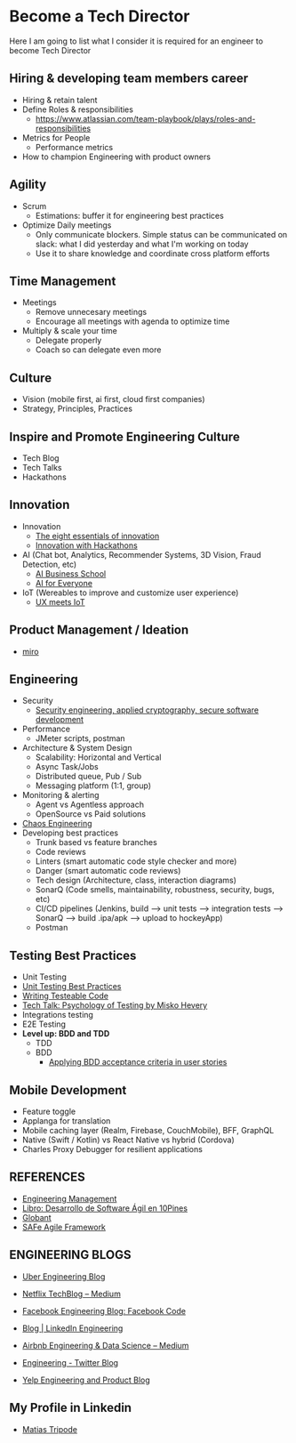 # Become a Tech Director
Here I am going to list what I consider it is required for an engineer to become Tech Director



## Hiring & developing team members career
- Hiring & retain talent
- Define Roles & responsibilities
	- https://www.atlassian.com/team-playbook/plays/roles-and-responsibilities
- Metrics for People
	- Performance metrics
- How to champion Engineering with product owners
## Agility
- Scrum
	- Estimations: buffer it for engineering best practices
- Optimize Daily meetings
  - Only communicate blockers. Simple status can be communicated on slack: what I did yesterday and what I'm working on today
  - Use it to share knowledge and coordinate cross platform efforts
## Time Management
- Meetings
  - Remove unnecesary meetings
  - Encourage all meetings with agenda to optimize time
- Multiply & scale your time
	- Delegate properly
	- Coach so can delegate even more
## Culture
- Vision (mobile first, ai first, cloud first companies)
- Strategy, Principles, Practices
## Inspire and Promote Engineering Culture
- Tech Blog
- Tech Talks
- Hackathons
## Innovation
- Innovation
	- [The eight essentials of innovation](https://www.mckinsey.com/business-functions/strategy-and-corporate-finance/our-insights/the-eight-essentials-of-innovation)
	- [Innovation with Hackathons](https://www.mckinsey.com/business-functions/mckinsey-digital/our-insights/demystifying-the-hackathon)
- AI (Chat bot, Analytics, Recommender Systems, 3D Vision, Fraud Detection, etc)
	- [AI Business School](https://aischool.microsoft.com/en-us/business/learning-paths)
	- [AI for Everyone](https://www.coursera.org/learn/ai-for-everyone)
- IoT (Wereables to improve and customize user experience)
	- [UX meets IoT](https://theblog.adobe.com/ux-meets-iot-designing-human-interactions-smart-devices/)
## Product Management / Ideation
- [miro](https://miro.com)
## Engineering
- Security
	- [Security engineering, applied cryptography, secure software development](https://github.com/vixentael/my-talks)
- Performance
	- JMeter scripts, postman
- Architecture & System Design
	- Scalability: Horizontal and Vertical
	- Async Task/Jobs
	- Distributed queue, Pub / Sub
	- Messaging platform (1:1, group)
- Monitoring & alerting
	- Agent vs Agentless approach
	- OpenSource vs Paid solutions
- [Chaos Engineering](https://github.com/dastergon/awesome-chaos-engineering)
- Developing best practices
	- Trunk based vs feature branches
	- Code reviews
	- Linters (smart automatic code style checker and more)
	- Danger (smart automatic code reviews)
	- Tech design (Architecture, class, interaction diagrams)
	- SonarQ (Code smells, maintainability, robustness, security, bugs, etc)
	- CI/CD pipelines (Jenkins, build --> unit tests --> integration tests --> SonarQ --> build .ipa/apk --> upload to hockeyApp)
	- Postman
## Testing Best Practices
- Unit Testing
- [Unit Testing Best Practices](https://www.toptal.com/qa/how-to-write-testable-code-and-why-it-matters)
- [Writing Testeable Code](http://misko.hevery.com/attachments/Guide-Writing%20Testable%20Code.pdf)
- [Tech Talk: Psychology of Testing by Misko Hevery](https://www.youtube.com/watch?time_continue=1&v=pqomi6W4AJ4)
- Integrations testing
- E2E Testing
- **Level up: BDD and TDD**
	- TDD
	- BDD
		- [Applying BDD acceptance criteria in user stories](https://www.thoughtworks.com/insights/blog/applying-bdd-acceptance-criteria-user-stories)
## Mobile Development
- Feature toggle
- Applanga for translation
- Mobile caching layer (Realm, Firebase, CouchMobile), BFF, GraphQL
- Native (Swift / Kotlin) vs React Native vs hybrid (Cordova)
- Charles Proxy Debugger for resilient applications 
	
## REFERENCES
- [Engineering Management](https://github.com/charlax/engineering-management)
- [Libro: Desarrollo de Software Ágil en 10Pines](https://10pines.gitbook.io/desarrollo-de-software-agil-en-10pines/)
- [Globant](https://www.globant.com/#home)
- [SAFe Agile Framework](https://www.scaledagileframework.com/)

## ENGINEERING BLOGS
- [Uber Engineering Blog](https://eng.uber.com/)

- [Netflix TechBlog – Medium](https://medium.com/netflix-techblog)

- [Facebook Engineering Blog: Facebook Code](https://code.fb.com/)

- [Blog | LinkedIn Engineering](https://engineering.linkedin.com/blog)

- [Airbnb Engineering & Data Science – Medium](https://medium.com/airbnb-engineering)

- [Engineering - Twitter Blog](https://blog.twitter.com/engineering/en_us.html)

- [Yelp Engineering and Product Blog](https://engineeringblog.yelp.com/)

## My Profile in Linkedin
- [Matias Tripode](https://www.linkedin.com/in/matiastripode/)
